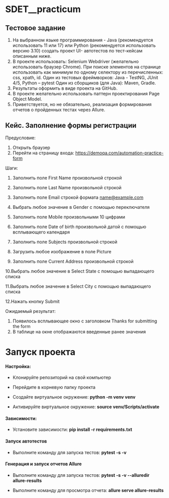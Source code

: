 # SDET__practicum

## Тестовое задание
1. На выбранном языке программирования - Java (рекомендуется использовать 11
или 17) или Python (рекомендуется использовать версию 3.10) создать проект UI-
автотестов по тест-кейсам описанным ниже.
2. В проекте использовать:
Selenium Webdriver (желательно использовать браузер Chrome).
При поиске элементов на странице использовать как минимум по одному
селектору из перечисленных: css, xpath, id.
Один из тестовых фреймворков: Java - TestNG, JUnit 4/5, Python – pytest
Один из сборщиков (для Java): Maven, Gradle.
3. Результаты оформить в виде проекта на GitHub.
4. В проекте желательно использовать паттерн проектирования Page Object Model.
5. Приветствуется, но не обязательно, реализация формирования отчетов о
пройденных тестах через Allure.

## Кейс. Заполнение формы регистрации

Предусловие:
1. Открыть браузер
2. Перейти на страницу входа: https://demoqa.com/automation-practice-form
   
Шаги:
1. Заполнить поле First Name произвольной строкой
   
3. Заполнить поле Last Name произвольной строкой
   
5. Заполнить поле Email строкой формата name@example.com
   
7. Выбрать любое значение в Gender с помощью переключателя
   
9. Заполнить поле Mobile произвольными 10 цифрами
    
11. Заполнить поле Date of birth произвольной датой с помощью всплывающего календаря
    
13. Заполнить поле Subjects произвольной строкой
    
15. Загрузить любое изображение в поле Picture
    
17. Заполнить поле Current Address произвольной строкой
    
10.Выбрать любое значение в Select State с помощью выпадающего списка

11.Выбрать любое значение в Select City с помощью выпадающего списка

12.Нажать кнопку Submit

   
Ожидаемый результат:
1. Появилось всплывающее окно с заголовком Thanks for submitting the form
2. В таблице на окне отображаются введенные ранее значения

# Запуск проекта
#### Настройка:
- Клонируйте репозиторий на свой компьютер

- Перейдите в корневую папку проекта

- Создайте виртуальное окружение: **python -m venv venv**

- Активируйте виртуальное окружение: **source venv/Scripts/activate**

#### Зависимости:

- Установите зависимости: **pip install -r requirements.txt**

#### Запуск автотестов

- Выполните команду для запуска тестов: **pytest -s -v**

#### Генерация и запуск отчетов Allure

- Выполните команду для запуска тестов: **pytest -s -v --alluredir allure-results**

- Выполните команду для просмотра отчета: **allure serve allure-results**  

